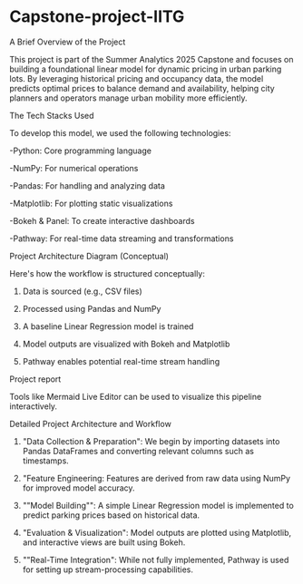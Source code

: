 # Capstone-project-IITG
A Brief Overview of the Project

This project is part of the Summer Analytics 2025 Capstone and focuses on building a foundational linear model for dynamic pricing in urban parking lots. By leveraging historical pricing and occupancy data, the model predicts optimal prices to balance demand and availability, helping city planners and operators manage urban mobility more efficiently.

The Tech Stacks Used

To develop this model, we used the following technologies:

-Python: Core programming language

-NumPy: For numerical operations

-Pandas: For handling and analyzing data

-Matplotlib: For plotting static visualizations

-Bokeh & Panel: To create interactive dashboards

-Pathway: For real-time data streaming and transformations


Project Architecture Diagram (Conceptual)

Here's how the workflow is structured conceptually:

1. Data is sourced (e.g., CSV files)

2. Processed using Pandas and NumPy

3. A baseline Linear Regression model is trained

4. Model outputs are visualized with Bokeh and Matplotlib

5. Pathway enables potential real-time stream handling

Project report 

Tools like Mermaid Live Editor can be used to visualize this pipeline interactively.

Detailed Project Architecture and Workflow

1. "Data Collection & Preparation": We begin by importing datasets into Pandas DataFrames and converting relevant columns such as timestamps.

2. "Feature Engineering: Features are derived from raw data using NumPy for improved model accuracy.

3. ""Model Building"": A simple Linear Regression model is implemented to predict parking prices based on historical data.

4. "Evaluation & Visualization": Model outputs are plotted using Matplotlib, and interactive views are built using Bokeh.

5. ""Real-Time Integration": While not fully implemented, Pathway is used for setting up stream-processing capabilities.
